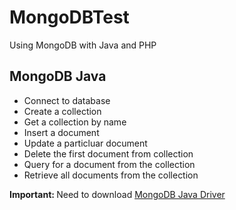MongoDBTest
===========

Using MongoDB with Java and PHP

MongoDB Java
------------
* Connect to database
* Create a collection
* Get a collection by name
* Insert a document
* Update a particluar document
* Delete the first document from collection
* Query for a document from the collection
* Retrieve all documents from the collection

<b>Important: </b>Need to download <a href="https://github.com/mongodb/mongo-java-driver/releases">MongoDB Java Driver</a>
